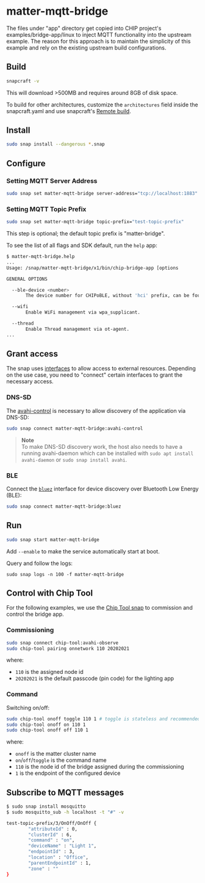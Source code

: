 # matter-mqtt-bridge

The files under "app" directory get copied into CHIP project's examples/bridge-app/linux to inject MQTT functionality into the upstream example. The reason for this approach is to maintain the simplicity of this example and rely on the existing upstream build configurations.

## Build
```bash
snapcraft -v
```
This will download >500MB and requires around 8GB of disk space. 

To build for other architectures, customize the `architectures` field inside the snapcraft.yaml and use snapcraft's [Remote build](https://snapcraft.io/docs/remote-build).
 
## Install

```bash
sudo snap install --dangerous *.snap
```

## Configure

### Setting MQTT Server Address

```bash
sudo snap set matter-mqtt-bridge server-address="tcp://localhost:1883"
```

### Setting MQTT Topic Prefix

```bash
sudo snap set matter-mqtt-bridge topic-prefix="test-topic-prefix"
```
This step is optional; the default topic prefix is "matter-bridge".

To see the list of all flags and SDK default, run the `help` app:
```bash
$ matter-mqtt-bridge.help 
...
Usage: /snap/matter-mqtt-bridge/x1/bin/chip-bridge-app [options

GENERAL OPTIONS

  --ble-device <number>
       The device number for CHIPoBLE, without 'hci' prefix, can be found by hciconfig.

  --wifi
       Enable WiFi management via wpa_supplicant.

  --thread
       Enable Thread management via ot-agent.
...
```

## Grant access

The snap uses [interfaces](https://snapcraft.io/docs/interface-management) to allow access to external resources. Depending on the use case, you need to "connect" certain interfaces to grant the necessary access.

### DNS-SD

The [avahi-control](https://snapcraft.io/docs/avahi-control-interface) is necessary to allow discovery of the application via DNS-SD:

```bash
sudo snap connect matter-mqtt-bridge:avahi-control
```

> **Note**  
> To make DNS-SD discovery work, the host also needs to have a running avahi-daemon which can be installed with `sudo apt install avahi-daemon` or `sudo snap install avahi`.

### BLE

Connect the [`bluez`](https://snapcraft.io/docs/bluez-interface) interface for device discovery over Bluetooth Low Energy (BLE):
```bash
sudo snap connect matter-mqtt-bridge:bluez
```

## Run
```bash
sudo snap start matter-mqtt-bridge
```
Add `--enable` to make the service automatically start at boot. 

Query and follow the logs:
```
sudo snap logs -n 100 -f matter-mqtt-bridge
```

## Control with Chip Tool

For the following examples, we use the [Chip Tool snap](https://snapcraft.io/chip-tool) to commission and control the bridge app.

### Commissioning

```bash
sudo snap connect chip-tool:avahi-observe
sudo chip-tool pairing onnetwork 110 20202021
```

where:

-   `110` is the assigned node id
-   `20202021` is the default passcode (pin code) for the lighting app

### Command

Switching on/off:

```bash
sudo chip-tool onoff toggle 110 1 # toggle is stateless and recommended
sudo chip-tool onoff on 110 1
sudo chip-tool onoff off 110 1
```

where:

-   `onoff` is the matter cluster name
-   `on`/`off`/`toggle` is the command name
-   `110` is the node id of the bridge assigned during the commissioning
-   `1` is the endpoint of the configured device

## Subscribe to MQTT messages

```bash
$ sudo snap install mosquitto
$ sudo mosquitto_sub -h localhost -t "#" -v

test-topic-prefix/3/OnOff/OnOff {
        "attributeId" : 0,
        "clusterId" : 6,
        "command" : "on",
        "deviceName" : "Light 1",
        "endpointId" : 3,
        "location" : "Office",
        "parentEndpointId" : 1,
        "zone" : ""
}
```

